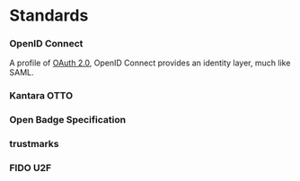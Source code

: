 # Standards

### OpenID Connect

A profile of [OAuth 2.0](https://tools.ietf.org/html/rfc6749), OpenID
Connect provides an identity layer, much like SAML.

### Kantara OTTO

### Open Badge Specification

### trustmarks

### FIDO U2F
